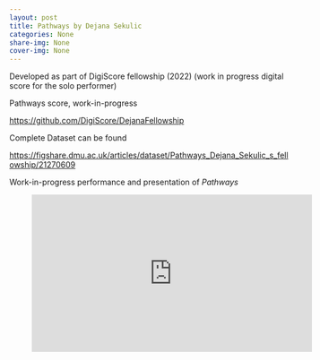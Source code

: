 ```yaml
---
layout: post
title: Pathways by Dejana Sekulic
categories: None
share-img: None
cover-img: None
---
```

<p>Developed as part of DigiScore fellowship (2022) (work in progress digital score for the solo performer)</p>



<p>Pathways score, work-in-progress</p>



<p><a href="https://github.com/DigiScore/DejanaFellowship">https://github.com/DigiScore/DejanaFellowship</a></p>



<p>Complete Dataset can be found</p>



<p><a href="https://figshare.dmu.ac.uk/articles/dataset/Pathways_Dejana_Sekulic_s_fellowship/21270609">https://figshare.dmu.ac.uk/articles/dataset/Pathways_Dejana_Sekulic_s_fellowship/21270609</a></p>



<p>Work-in-progress performance and presentation of <em>Pathways</em></p>



<figure class="wp-block-embed is-type-video is-provider-vimeo wp-block-embed-vimeo wp-embed-aspect-16-9 wp-has-aspect-ratio"><div class="wp-block-embed__wrapper">
<div class="ast-oembed-container" style="height: 100%;"><iframe loading="lazy" title="&amp;quot;Pathways&amp;quot; (2022) : end-of-fellowship presentation" src="https://player.vimeo.com/video/751007166?h=fee7f25ec1&amp;dnt=1&amp;app_id=122963" width="500" height="281" frameborder="0" allow="autoplay; fullscreen; picture-in-picture" allowfullscreen></iframe></div>
</div></figure>



<p><strong>About <em>Pathways</em></strong></p>



<p><em>Pathways</em>&nbsp;is a digital score work-in-progress developed by Dejana Sekulic during a two-week fellowship residency at the DigiScore Lab at De Montfort University. The work was developed in collaboration with Prashanth Thattai, a postdoc fellow researcher on the project.&nbsp;</p>



<p>The digital score of&nbsp;<em>Pathways</em>&nbsp;was an ecology of different media elements and computational behaviours, including, visual imagery, text, sound design using pre-recoded sound, interactive behaviour and computational intelligence. The visual element is projected in the performance and is visible to the audience. The real-time and dynamic visual animation aspects in the digital score are one of the parameters that the performer follows as notation. These animations also react to sound and live input during the performance and independently with other visual and embedded elements in the digital score. There is an algorithm built into the digital<a> </a>score which decides what material will be loaded on the startup of the performance. Additionally, there is pitch and volume recognition. All of these elements communicate musical ideas and have a presence when experienced by a musician. Similarly, but not so obvious, is the meta-presence of the computational decision-making processes, the potential in the library of pre-recorded sound, and the dynamic behaviour of the symbolic logic leading to real-time choices that are unique to each iteration of the composition.</p>



<p><em>On an artistic level, </em><em>Pathways</em>&nbsp;is inspired by the idea of free and protected migration patterns for bird species and humans, capturing the essence in the cycles of migrations – from harsh to suiting environments. Thus, depending on the changes in the environment, birds move around the earth, using specific locations such as summer, and winter, locations for mating and breeding. Humans seek similar safe environments to develop and support their existence, however, they are often not granted freedom of movement and the rights for this passage. The selected paths of migration for birds and humans are loaded up into the digital score at the beginning of the piece and are influenced by the performer’s sound input as the piece develops.</p>



<p><strong>Design Considerations</strong></p>



<p>At the start of the residency certain design parameters had been defined:</p>



<ul><li>the piece should be interactive, online and easy to access</li><li>it has to be affordable and easy to set up but include input from the performer for interactivity</li><li>the live performer path will be drawn from the sound input interaction</li><li>bird paths will always be the top layer influenced by live sound input</li><li>human paths will be the underneath layer appearing through opacity changes influenced by sound input and fully revealed at the end</li><li>the visual material both for the audience and the performer, it reflects the live interactions as the piece unfolds</li><li>there will be a practice score to include pitch and volume recognition wheels for the performer to get used to recognizing how their sound behaves to; this will help with navigation of the score</li></ul>



<p><strong>Critical Insights</strong></p>



<p><strong>Following Dejana’s fellowship, we analysed her responses using various materials. Critical insights from this analysis are:</strong></p>



<ul><li>the digital score makes algorithmic decisions at the start of the piece, following that, the performer’s live input and its interaction with the layers of the digital score influence the visual and sound materials of the score</li><li>visual and sound materials play an equal role in the performer and audience immersion in the piece</li><li>the interactivity with the layers of the digital score is controlled by the performer’s sonic choices</li><li>the performer has a lot of agency in deciding how their input will influence the digital&nbsp;score</li><li>the performer is both the discoverer and the observer as they interact with the piece</li><li>future iterations of the digital score will include the possibility for other performers to include their sound materials in the score to further their expression with the digital score</li><li>a practice score will enable the performer to become comfortable with how their sound input behaves and influences the interactivity of the piece</li><li>the digital score is easily accessible (online), inexpensive to setup and use</li></ul>



<p><strong>Conclusion</strong></p>



<p>Dejana Sekulic’s fellowship was the first of its kind as part of the DigiScore research project. It showed what a short intensive period of immersion in our lab could provide to the international community of early career researchers/digital score makers. Overall, the results were very encouraging as <em>Pathways</em> digital score was successfully developed in under two weeks with the assistance of DigiScore postdoc fellow Prashanth Thattai.&nbsp;</p>



<p>During her fellowship, Dejana Sekulic stayed focused on the intentions of her research and realization of&nbsp;<em>Pathways</em>&nbsp;as reflected in her reflective journal/blog and remarked afterwards in the semi-structured interview and legacy questionnaire. Thus, all of Dejana’s design considerations in her blog made it to the work-in-progress version of&nbsp;<em>Pathways</em>. Our findings show that the focus on accessibility and performer&#8217;s agency stayed present throughout the composition of&nbsp;<em>Pathways</em>.</p>



<p>The openness of&nbsp;<em>Pathways</em>&nbsp;allows entry into its interpretation for performers from diverse backgrounds as no knowledge of Western classical notation is needed. The performer has a lot of agency to influence the course of&nbsp;<em>Pathways</em>&nbsp;which in turn provides the musicians with the possibility of having a novel musical experience with every new performance of the digital score. The performer&#8217;s choices are also linked to how they enter into the conversation with the digital score as an active observer/discoverer. The digital score can follow each performer’s unique sound choices in the moment of interpretation.</p>



<p><strong>Personnel</strong></p>



<p><a href="https://dejanasekulic.com/">Dejana Sekulic</a> – concept, composition/programing, performance (violin)</p>



<p>Prashanth Thattai – programming assistance</p>



<hr class="wp-block-separator has-alpha-channel-opacity"/>



<p><a id="_msocom_1"></a></p>



<p></p>



<p><a id="_msocom_2"></a></p>



<p></p>
